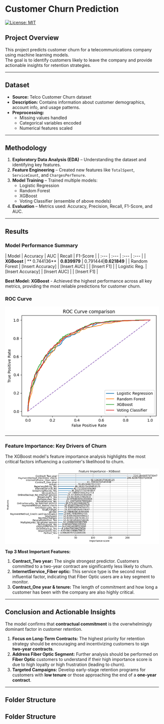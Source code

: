 # Customer Churn Prediction

[![License: MIT](https://img.shields.io/badge/License-MIT-yellow.svg)](LICENSE)

## Project Overview
This project predicts customer churn for a telecommunications company using machine learning models.  
The goal is to identify customers likely to leave the company and provide actionable insights for retention strategies.

---

## Dataset
- **Source:** Telco Customer Churn dataset  
- **Description:** Contains information about customer demographics, account info, and usage patterns.  
- **Preprocessing:**  
  - Missing values handled  
  - Categorical variables encoded  
  - Numerical features scaled  

---

## Methodology
1. **Exploratory Data Analysis (EDA)** – Understanding the dataset and identifying key features.  
2. **Feature Engineering** – Created new features like `TotalSpent`, `ServiceCount`, and `ChargesPerTenure`.  
3. **Model Training** – Trained multiple models:
   - Logistic Regression
   - Random Forest
   - XGBoost
   - Voting Classifier (ensemble of above models)
4. **Evaluation** – Metrics used: Accuracy, Precision, Recall, F1-Score, and AUC.  

---
## Results

### Model Performance Summary
| Model | Accuracy | AUC | Recall | F1-Score |
| :--- | :--- | :--- | :--- |
| **XGBoost** | ** 0.744136** | **0.839979** | 0.791444|**0.621849** |
| Random Forest | [Insert Accuracy] | [Insert AUC] | | [Insert F1] |
| Logistic Reg. | [Insert Accuracy] | [Insert AUC] | | [Insert F1] |

**Best Model:** **XGBoost** - Achieved the highest performance across all key metrics, providing the most reliable predictions for customer churn.

### ROC Curve
![ROC Curve](README_Assets/Roc-Curve-Comparison.png)

---

### Feature Importance: Key Drivers of Churn

The XGBoost model's feature importance analysis highlights the most critical factors influencing a customer's likelihood to churn.

![Feature Importance](README_Assets/Feature-importance-XGBoost.png)

**Top 3 Most Important Features:**
1.  **Contract_Two year:** The single strongest predictor. Customers committed to a two-year contract are significantly less likely to churn.
2.  **InternetService_Fiber optic:** This service type is the second most influential factor, indicating that Fiber Optic users are a key segment to monitor.
3.  **Contract_One year & tenure:** The length of commitment and how long a customer has been with the company are also highly critical.

---

## Conclusion and Actionable Insights

The model confirms that **contractual commitment** is the overwhelmingly dominant factor in customer retention.

1.  **Focus on Long-Term Contracts:** The highest priority for retention strategy should be encouraging and incentivizing customers to sign **two-year contracts**.
2.  **Address Fiber Optic Segment:** Further analysis should be performed on **Fiber Optic** customers to understand if their high importance score is due to high loyalty or high frustration (leading to churn).
3.  **Targeted Campaigns:** Develop early-stage retention programs for customers with **low tenure** or those approaching the end of a **one-year contract**.

---

## Folder Structure

## Folder Structure

